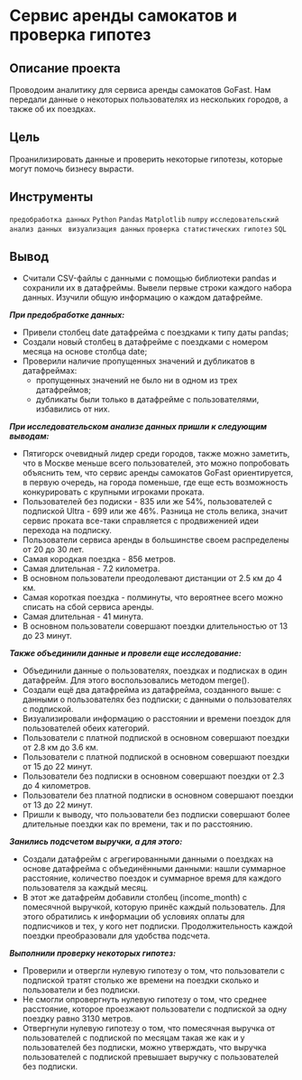 # Сервис аренды самокатов и проверка гипотез
## Описание проекта <br>
Проводоим аналитику для сервиса аренды самокатов GoFast. Нам передали данные о некоторых пользователях из нескольких городов, а также об их поездках. 

## Цель
Проанилизировать данные и проверить некоторые гипотезы, которые могут помочь бизнесу вырасти.


## Инструменты
`предобработка данных`
`Python`
`Pandas`
`Matplotlib`
`numpy`
`исследовательский анализ данных`
` визуализация данных`
`проверка статистических гипотез`
`SQL` 



## Вывод
- Считали CSV-файлы с данными с помощью библиотеки pandas и сохранили  их в датафреймы. Вывели первые строки каждого набора данных. Изучили общую информацию о каждом датафрейме.


_**При предобработке данных:**_
- Привели столбец date датафрейма с поездками к типу даты pandas;
- Создали новый столбец в датафрейме с поездками с номером месяца на основе столбца date;
- Проверили наличие пропущенных значений и дубликатов в датафреймах:
    - пропущенных значений не было ни в одном из трех датафреймов;
    - дубликаты были только в датафрейме с пользователями, избавились от них.
    
_**При исследовательском анализе данных пришли к следующим выводам:**_
- Пятигорск очевидный лидер среди городов, также можно заметить, что в Москве меньше всего пользователей, это можно попробовать объяснить тем, что сервис аренды самокатов GoFast ориентируется, в первую очередь, на города поменьше, где еще есть возможность конкурировать с крупными игроками проката.
- Пользователей без подиски - 835 или же 54%, пользователей с подпиской Ultra - 699 или же 46%. Разница не столь велика, значит сервис проката все-таки справляется с продвиженией идеи перехода на подписку.
- Пользователи сервиса аренды в большинстве своем распределены от 20 до 30 лет.
- Самая кородкая поездка - 856 метров.
- Самая длительная - 7.2 километра.
- В основном пользователи преодолевают дистанции от 2.5 км до 4 км.
- Самая короткая поездка - полминуты, что вероятнее всего можно списать на сбой сервиса аренды.
- Самая длительная - 41 минута.
- В основном пользователи совершают поездки длительностью от 13 до 23 минут.


_**Также объединили данные и провели еще исследование:**_
- Объединили данные о пользователях, поездках и подписках в один датафрейм. Для этого воспользовались методом merge().
- Создали ещё два датафрейма из датафрейма, созданного выше: c данными о пользователях без подписки; с данными о пользователях с подпиской.
- Визуализировали информацию о расстоянии и времени поездок для пользователей обеих категорий.
- Пользователи с платной подпиской в основном совершают поездки от 2.8 км до 3.6 км.
- Пользователи с платной подпиской в основном совершают поездки от 15 до 22 минут.
- Пользователи без подписки в основном совершают поездки от 2.3 до 4 километров.
- Пользователи без платной подписки в основном совершают поездки от 13 до 22 минут.
- Пришли к выводу, что пользователи без подписки совершают более длительные поездки как по времени, так и по расстоянию.


_**Занились подсчетом выручки, а для этого:**_
- Создали датафрейм с агрегированными данными о поездках на основе датафрейма с объединёнными данными: нашли суммарное расстояние, количество поездок и суммарное время для каждого пользователя за каждый месяц.
- В этот же датафрейм добавили столбец (income_month) с помесячной выручкой, которую принёс каждый пользователь. Для этого обратились к информации об условиях оплаты для подписчиков и тех, у кого нет подписки. Продолжительность каждой поездки преобразовали для удобства подсчета.



_**Выполнили проверку некоторых гипотез:**_
- Проверили и отвергли нулевую гипотезу о том, что пользователи с подпиской тратят столько же времени на поездки сколько и пользователи и без подписки.
- Не смогли опровергнуть нулевую гипотезу о том, что среднее расстояние, которое проезжают пользователи с подпиской за одну поездку равно 3130 метров.
- Отвергнули нулевую гипотезу о том, что помесячная выручка от пользователей с подпиской по месяцам такая же как и у пользователей без подписки, можно утверждать, что выручка пользователей с подпиской превышает выручку с пользователей без подписки.


